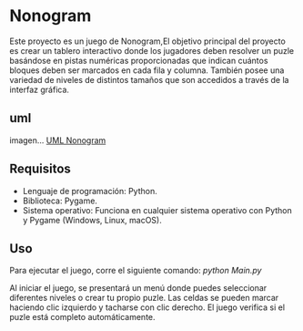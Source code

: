 # Nonogram

Este proyecto es un juego de Nonogram,El objetivo principal del proyecto es crear un tablero interactivo donde los jugadores deben resolver un puzle basándose en pistas numéricas proporcionadas que indican cuántos bloques deben ser marcados en cada fila y columna. También posee una variedad de niveles de distintos tamaños que son accedidos a través de la interfaz gráfica.  

## uml
imagen...
[UML Nonogram](https://lucid.app/lucidchart/eee06729-f13f-48ba-8494-0fed7540034d/edit?viewport_loc=510%2C10%2C3169%2C1623%2CHWEp-vi-RSFO&invitationId=inv_c5365d41-b2af-44b4-a6f5-0860fdcba8db)

## Requisitos

- Lenguaje de programación: Python.
- Biblioteca: Pygame.
- Sistema operativo: Funciona en cualquier sistema operativo con Python y Pygame (Windows, Linux, macOS). 

## Uso

Para ejecutar el juego, corre el siguiente comando: *python Main.py*

Al iniciar el juego, se presentará un menú donde puedes seleccionar diferentes niveles o crear tu propio puzle.
Las celdas se pueden marcar haciendo clic izquierdo y tacharse con clic derecho.
El juego verifica si el puzle está completo automáticamente.

